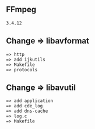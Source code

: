 ## FFmpeg
```
3.4.12
```

## Change => libavformat
```
=> http
=> add ijkutils
=> Makefile
=> protocols
```

## Change => libavutil
```
=> add application
=> add cde_log
=> add dns-cache
=> log.c
=> Makefile
```